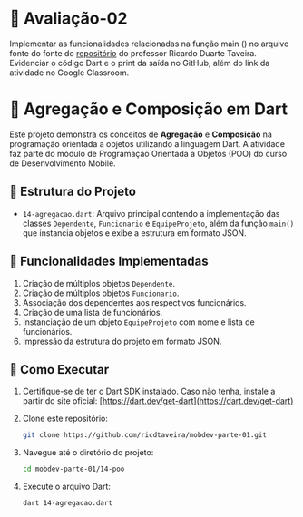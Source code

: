 # 📒 Avaliação-02

Implementar as funcionalidades relacionadas na função main () no arquivo fonte do fonte do [repositório](https://github.com/ricdtaveira/mobdev-parte-01/blob/master/14-poo/14-agregacao.dart) do professor Ricardo Duarte Taveira.  
Evidenciar o código Dart e o print da saída no GitHub, além do link da atividade no Google Classroom.

# 🧩 Agregação e Composição em Dart

Este projeto demonstra os conceitos de **Agregação** e **Composição** na programação orientada a objetos utilizando a linguagem Dart. A atividade faz parte do módulo de Programação Orientada a Objetos (POO) do curso de Desenvolvimento Mobile.

## 📁 Estrutura do Projeto

* `14-agregacao.dart`: Arquivo principal contendo a implementação das classes `Dependente`, `Funcionario` e `EquipeProjeto`, além da função `main()` que instancia objetos e exibe a estrutura em formato JSON.

## 🧪 Funcionalidades Implementadas

1. Criação de múltiplos objetos `Dependente`.
2. Criação de múltiplos objetos `Funcionario`.
3. Associação dos dependentes aos respectivos funcionários.
4. Criação de uma lista de funcionários.
5. Instanciação de um objeto `EquipeProjeto` com nome e lista de funcionários.
6. Impressão da estrutura do projeto em formato JSON.

## 🔧 Como Executar

1. Certifique-se de ter o Dart SDK instalado. Caso não tenha, instale a partir do site oficial: [https://dart.dev/get-dart](https://dart.dev/get-dart)
2. Clone este repositório:

   ```bash
   git clone https://github.com/ricdtaveira/mobdev-parte-01.git
   ```
3. Navegue até o diretório do projeto:

   ```bash
   cd mobdev-parte-01/14-poo
   ```
4. Execute o arquivo Dart:

   ```bash
   dart 14-agregacao.dart
   ```
 
